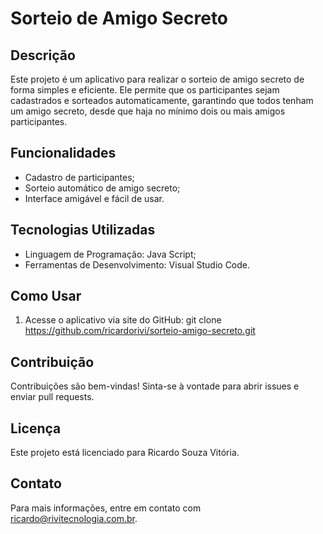 # Sorteio de Amigo Secreto

## Descrição
Este projeto é um aplicativo para realizar o sorteio de amigo secreto de forma simples e eficiente. Ele permite que os participantes sejam cadastrados e sorteados automaticamente, garantindo que todos tenham um amigo secreto, desde que haja no mínimo dois ou mais amigos participantes.

## Funcionalidades
- Cadastro de participantes;
- Sorteio automático de amigo secreto;
- Interface amigável e fácil de usar.

## Tecnologias Utilizadas
- Linguagem de Programação: Java Script;
- Ferramentas de Desenvolvimento: Visual Studio Code.

## Como Usar
1. Acesse o aplicativo via site do GitHub:
    git clone https://github.com/ricardorivi/sorteio-amigo-secreto.git
    
## Contribuição
Contribuições são bem-vindas! Sinta-se à vontade para abrir issues e enviar pull requests.

## Licença
Este projeto está licenciado para Ricardo Souza Vitória.

## Contato
Para mais informações, entre em contato com ricardo@rivitecnologia.com.br.
